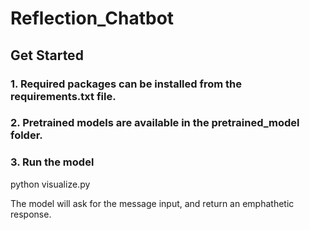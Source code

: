 # Reflection_Chatbot

## Get Started

### 1. Required packages can be installed from the requirements.txt file.

### 2. Pretrained models are available in the pretrained_model folder.

### 3. Run the model

python visualize.py

The model will ask for the message input, and return an emphathetic response.
